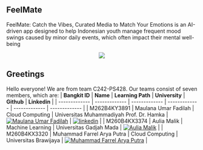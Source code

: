 ## FeelMate
FeelMate: Catch the Vibes, Curated Media to Match Your Emotions is an AI-driven app designed to help Indonesian youth manage frequent mood swings caused by minor daily events, which often impact their mental well-being
<p align="center">
  <img src="https://i.imgur.com/M57wRDm.png"/>
</p>


## Greetings
Hello everyone! We are from team C242-PS428. Our teams consist of seven members, which are:
| **Bangkit ID**  | **Name** |  **Learning Path** | **University** | **Github** | **Linkedin** | 
| ------------- | -------------  | -------------  | -------------  | ------------- | ------------- |
| M262B4KY3891  | Maulana Umar Fadilah  | Cloud Computing   | Universitas Muhammadiyah Prof. Dr. Hamka  | [![Maulana Umar Fadilah](https://skillicons.dev/icons?i=github)](https://github.com/MaulanaUmarF)  | [![linkedin](https://img.shields.io/badge/linkedin-0A66C2?style=for-the-badge&logo=linkedin&logoColor=white)](https://www.linkedin.com/in/maulanaumarf/) |
| M260B4KX3374  | Aulia Malik   | Machine Learning   | Universitas Gadjah Mada    | [![Aulia Malik ](https://skillicons.dev/icons?i=github)]() |
| M260B4KX3320  | Muhammad Farrel Arya Putra  | Cloud Computing   | Universitas Brawijaya    | [![Muhammad Farrel Arya Putra](https://skillicons.dev/icons?i=github)]()   |
<!--

<!--

**Here are some ideas to get you started:**

🙋‍♀️ A short introduction - what is your organization all about?
🌈 Contribution guidelines - how can the community get involved?
👩‍💻 Useful resources - where can the community find your docs? Is there anything else the community should know?
🍿 Fun facts - what does your team eat for breakfast?
🧙 Remember, you can do mighty things with the power of [Markdown](https://docs.github.com/github/writing-on-github/getting-started-with-writing-and-formatting-on-github/basic-writing-and-formatting-syntax)
-->
